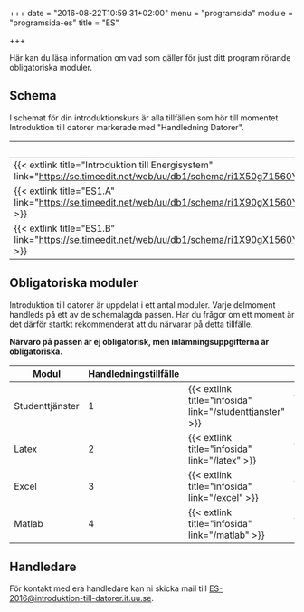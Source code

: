 +++
date = "2016-08-22T10:59:31+02:00"
menu = "programsida"
module = "programsida-es"
title = "ES"

+++

Här kan du läsa information om vad som gäller för just ditt program rörande
obligatoriska moduler.

## Schema
I schemat för din introduktionskurs är alla tillfällen som hör till momentet
Introduktion till datorer markerade med "Handledning Datorer".

| Schema                                                              | Förklaring                          |
| ------------------------------------------------------------------- | ----------------------------------- |
| {{< extlink title="Introduktion till Energisystem" link="https://se.timeedit.net/web/uu/db1/schema/ri1X50g71560Y7QQ6YZ5407Y0Zy050Q620454Q667v.html" >}} | Hela schemat för introkursen |
| {{< extlink title="ES1.A" link="https://se.timeedit.net/web/uu/db1/schema/ri1X90gX1560Y1QQ6YZ5405Y03y0506640654Q667v52YZ973394X5770Y6024Q7.html" >}} | Endast handledningstillfällen |
| {{< extlink title="ES1.B" link="https://se.timeedit.net/web/uu/db1/schema/ri1X90gX1560Y1QQ6YZ5405Y03y0506640654Q667v52YZ973394X5775Y6024Q7.html" >}} | Endast handledningstillfällen |

<!-- | {{< extlink title="" link="" >}} | | -->


## Obligatoriska moduler
Introduktion till datorer är uppdelat i ett antal moduler. Varje delmoment
handleds på ett av de schemalagda passen. Har du frågor om ett moment är det
därför startkt rekommenderat att du närvarar på detta tillfälle.

**Närvaro på passen är ej obligatorisk, men inlämningsuppgifterna är
obligatoriska.**

| Modul           | Handledningstillfälle |                              |                                         |
| --------------- | --------------------- | ---------------------------- | --------------------------------------- |
| Studenttjänster | 1                     | {{< extlink title="infosida" link="/studenttjanster" >}} | {{< extlink title="uppgifter" link="/studenttjanster/uppgifter" >}} |
| Latex           | 2                     | {{< extlink title="infosida" link="/latex" >}}           | {{< extlink title="uppgifter" link="/latex/uppgifter" >}}           |
| Excel           | 3                     | {{< extlink title="infosida" link="/excel" >}}           | {{< extlink title="uppgifter" link="/excel/uppgifter" >}}           |
| Matlab          | 4                     | {{< extlink title="infosida" link="/matlab" >}}          | {{< extlink title="uppgifter" link="/matlab/uppgifter" >}}          |

## Handledare
För kontakt med era handledare kan ni skicka mail till [ES-2016@introduktion-till-datorer.it.uu.se](mailto:ES-2016@introduktion-till-datorer.it.uu.se).

